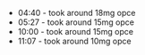 * 04:40 - took around 18mg opce
* 05:27 - took around 15mg opce
* 10:00 - took around 15mg opce
* 11:07 - took around 10mg opce